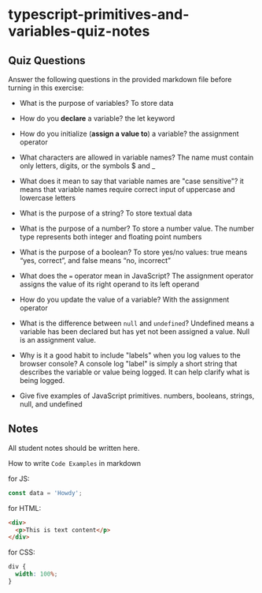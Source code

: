 # typescript-primitives-and-variables-quiz-notes

## Quiz Questions

Answer the following questions in the provided markdown file before turning in this exercise:

- What is the purpose of variables?
  To store data

- How do you **declare** a variable?
  the let keyword

- How do you initialize (**assign a value to**) a variable?
  the assignment operator

- What characters are allowed in variable names?
  The name must contain only letters, digits, or the symbols $ and \_

- What does it mean to say that variable names are "case sensitive"?
  it means that variable names require correct input of uppercase and lowercase letters

- What is the purpose of a string?
  To store textual data

- What is the purpose of a number?
  To store a number value. The number type represents both integer and floating point numbers

- What is the purpose of a boolean?
  To store yes/no values: true means “yes, correct”, and false means “no, incorrect”

- What does the `=` operator mean in JavaScript?
  The assignment operator assigns the value of its right operand to its left operand

- How do you update the value of a variable?
  With the assignment operator

- What is the difference between `null` and `undefined`?
  Undefined means a variable has been declared but has yet not been assigned a value. Null is an assignment value.

- Why is it a good habit to include "labels" when you log values to the browser console?
  A console log "label" is simply a short string that describes the variable or value being logged. It can help clarify what is being logged.

- Give five examples of JavaScript primitives.
  numbers, booleans, strings, null, and undefined

## Notes

All student notes should be written here.

How to write `Code Examples` in markdown

for JS:

```javascript
const data = 'Howdy';
```

for HTML:

```html
<div>
  <p>This is text content</p>
</div>
```

for CSS:

```css
div {
  width: 100%;
}
```
